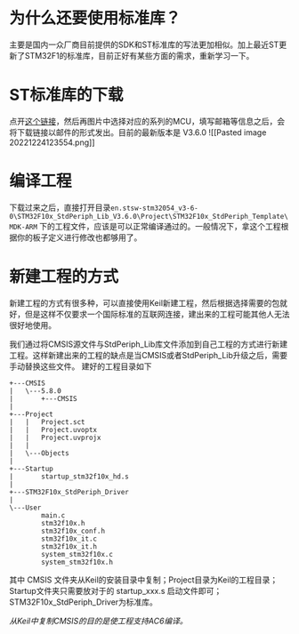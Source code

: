 
# 为什么还要使用标准库？
主要是国内一众厂商目前提供的SDK和ST标准库的写法更加相似。加上最近ST更新了STM32F1的标准库，目前正好有某些方面的需求，重新学习一下。

# ST标准库的下载
点开[这个链接](https://www.st.com/zh/embedded-software/stm32-standard-peripheral-libraries.html?querycriteria=productId=LN1939)，然后再图片中选择对应的系列的MCU，填写邮箱等信息之后，会将下载链接以邮件的形式发出。目前的最新版本是 V3.6.0
![[Pasted image 20221224123554.png]]

# 编译工程
下载过来之后，直接打开目录`en.stsw-stm32054_v3-6-0\STM32F10x_StdPeriph_Lib_V3.6.0\Project\STM32F10x_StdPeriph_Template\MDK-ARM`  下的工程文件，应该是可以正常编译通过的。一般情况下，拿这个工程根据你的板子定义进行修改也都够用了。


# 新建工程的方式
新建工程的方式有很多种，可以直接使用Keil新建工程，然后根据选择需要的包就好，但是这样不仅要求一个国际标准的互联网连接，建出来的工程可能其他人无法很好地使用。

我们通过将CMSIS源文件与StdPeriph_Lib库文件添加到自己工程的方式进行新建工程。这样新建出来的工程的缺点是当CMSIS或者StdPeriph_Lib升级之后，需要手动替换这些文件。
建好的工程目录如下
```
+---CMSIS
|   \---5.8.0
|       +---CMSIS
|                                   
+---Project
|   |   Project.sct
|   |   Project.uvoptx
|   |   Project.uvprojx
|   |       
|   \---Objects
|
+---Startup
|       startup_stm32f10x_hd.s
|       
+---STM32F10x_StdPeriph_Driver
|           
\---User
        main.c
        stm32f10x.h
        stm32f10x_conf.h
        stm32f10x_it.c
        stm32f10x_it.h
        system_stm32f10x.c
        system_stm32f10x.h
```

其中 CMSIS 文件夹从Keil的安装目录中复制；Project目录为Keil的工程目录；Startup文件夹只需要放对于的 startup_xxx.s 启动文件即可；STM32F10x_StdPeriph_Driver为标准库。

_从Keil中复制CMSIS的目的是使工程支持AC6编译。_

